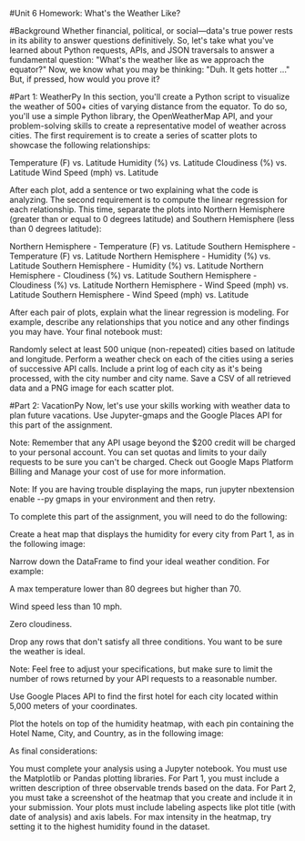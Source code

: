 #Unit 6 Homework: What's the Weather Like?

#Background
Whether financial, political, or social—data's true power rests in its ability to answer questions definitively. So, let's take what you've learned about Python requests, APIs, and JSON traversals to answer a fundamental question: "What's the weather like as we approach the equator?"
Now, we know what you may be thinking: "Duh. It gets hotter ..."
But, if pressed, how would you prove it?

#Part 1: WeatherPy
In this section, you'll create a Python script to visualize the weather of 500+ cities of varying distance from the equator. To do so, you'll use a simple Python library, the OpenWeatherMap API, and your problem-solving skills to create a representative model of weather across cities.
The first requirement is to create a series of scatter plots to showcase the following relationships:

Temperature (F) vs. Latitude
Humidity (%) vs. Latitude
Cloudiness (%) vs. Latitude
Wind Speed (mph) vs. Latitude

After each plot, add a sentence or two explaining what the code is analyzing.
The second requirement is to compute the linear regression for each relationship. This time, separate the plots into Northern Hemisphere (greater than or equal to 0 degrees latitude) and Southern Hemisphere (less than 0 degrees latitude):

Northern Hemisphere - Temperature (F) vs. Latitude
Southern Hemisphere - Temperature (F) vs. Latitude
Northern Hemisphere - Humidity (%) vs. Latitude
Southern Hemisphere - Humidity (%) vs. Latitude
Northern Hemisphere - Cloudiness (%) vs. Latitude
Southern Hemisphere - Cloudiness (%) vs. Latitude
Northern Hemisphere - Wind Speed (mph) vs. Latitude
Southern Hemisphere - Wind Speed (mph) vs. Latitude

After each pair of plots, explain what the linear regression is modeling. For example, describe any relationships that you notice and any other findings you may have.
Your final notebook must:

Randomly select at least 500 unique (non-repeated) cities based on latitude and longitude.
Perform a weather check on each of the cities using a series of successive API calls.
Include a print log of each city as it's being processed, with the city number and city name.
Save a CSV of all retrieved data and a PNG image for each scatter plot.


#Part 2: VacationPy
Now, let's use your skills working with weather data to plan future vacations. Use Jupyter-gmaps and the Google Places API for this part of the assignment.


Note: Remember that any API usage beyond the $200 credit will be charged to your personal account. You can set quotas and limits to your daily requests to be sure you can't be charged. Check out Google Maps Platform Billing and Manage your cost of use for more information.


Note: If you are having trouble displaying the maps, run jupyter nbextension enable --py gmaps in your environment and then retry.


To complete this part of the assignment, you will need to do the following:


Create a heat map that displays the humidity for every city from Part 1, as in the following image:



Narrow down the DataFrame to find your ideal weather condition. For example:


A max temperature lower than 80 degrees but higher than 70.


Wind speed less than 10 mph.


Zero cloudiness.


Drop any rows that don't satisfy all three conditions. You want to be sure the weather is ideal.


Note: Feel free to adjust your specifications, but make sure to limit the number of rows returned by your API requests to a reasonable number.




Use Google Places API to find the first hotel for each city located within 5,000 meters of your coordinates.


Plot the hotels on top of the humidity heatmap, with each pin containing the Hotel Name, City, and Country, as in the following image:



As final considerations:

You must complete your analysis using a Jupyter notebook.
You must use the Matplotlib or Pandas plotting libraries.
For Part 1, you must include a written description of three observable trends based on the data.
For Part 2, you must take a screenshot of the heatmap that you create and include it in your submission.
Your plots must include labeling aspects like plot title (with date of analysis) and axis labels.
For max intensity in the heatmap, try setting it to the highest humidity found in the dataset.
